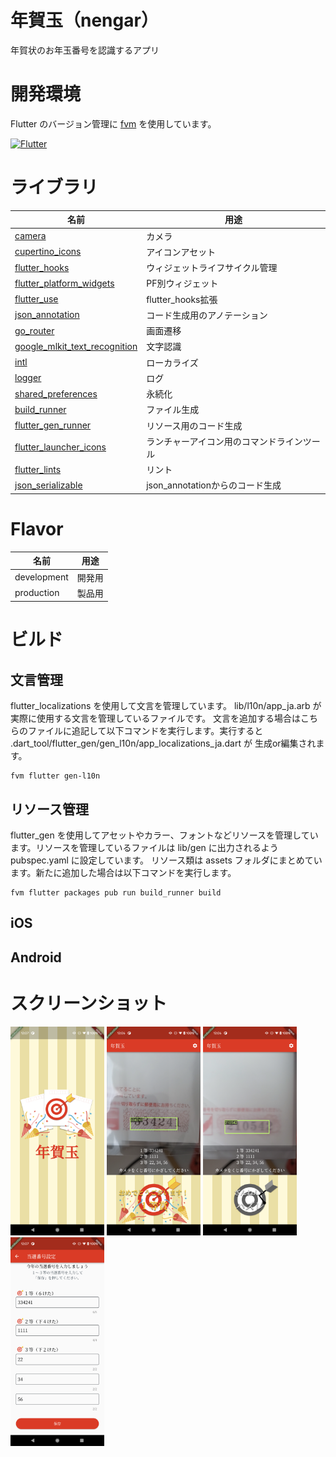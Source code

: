 # 年賀玉（nengar）

年賀状のお年玉番号を認識するアプリ

# 開発環境
Flutter のバージョン管理に [fvm](https://github.com/fluttertools/fvm) を使用しています。

[![Flutter](https://img.shields.io/badge/Flutter-2.16.1-aqua.svg)](https://developer.apple.com/jp/xcode/)

# ライブラリ

| 名前 | 用途 |
|-----|-----|
| [camera](https://pub.dev/packages/camera) | カメラ |
| [cupertino_icons](https://pub.dev/packages/cupertino_icons) | アイコンアセット |
| [flutter_hooks](https://pub.dev/packages/flutter_hooks) | ウィジェットライフサイクル管理 |
| [flutter_platform_widgets](https://pub.dev/packages/flutter_platform_widgets) | PF別ウィジェット |
| [flutter_use](https://pub.dev/packages/flutter_use) | flutter_hooks拡張 |
| [json_annotation](https://pub.dev/packages/json_annotation) | コード生成用のアノテーション |
| [go_router](https://pub.dev/packages/go_router) | 画面遷移 |
| [google_mlkit_text_recognition](https://pub.dev/packages/google_mlkit_text_recognition) | 文字認識 |
| [intl](https://pub.dev/packages/intl) | ローカライズ |
| [logger](https://pub.dev/packages/logger) | ログ |
| [shared_preferences](https://pub.dev/packages/shared_preferences) | 永続化 |
| [build_runner](https://pub.dev/packages/build_runner) | ファイル生成 |
| [flutter_gen_runner](https://pub.dev/packages/flutter_gen_runner) | リソース用のコード生成 |
| [flutter_launcher_icons](https://pub.dev/packages/flutter_launcher_icons) | ランチャーアイコン用のコマンドラインツール |
| [flutter_lints](https://pub.dev/packages/flutter_lints) | リント |
| [json_serializable](https://pub.dev/packages/json_serializable) | json_annotationからのコード生成 |

# Flavor

| 名前 | 用途 |
|---|---|
| development | 開発用 |
| production | 製品用 |

# ビルド

## 文言管理

flutter_localizations を使用して文言を管理しています。 lib/l10n/app_ja.arb が実際に使用する文言を管理しているファイルです。
文言を追加する場合はこちらのファイルに追記して以下コマンドを実行します。実行すると .dart_tool/flutter_gen/gen_l10n/app_localizations_ja.dart
が 生成or編集されます。

```
fvm flutter gen-l10n
```

## リソース管理

flutter_gen を使用してアセットやカラー、フォントなどリソースを管理しています。リソースを管理しているファイルは lib/gen に出力されるよう pubspec.yaml
に設定しています。 リソース類は assets フォルダにまとめています。新たに追加した場合は以下コマンドを実行します。

```
fvm flutter packages pub run build_runner build
```

## iOS

## Android

# スクリーンショット

<img src="screenshot/1_splash.png" width="150"> <img src="screenshot/2_recognize_01.png" width="150"> <img src="screenshot/3_recognize_02.png" width="150"> <img src="screenshot/4_edit.png" width="150">